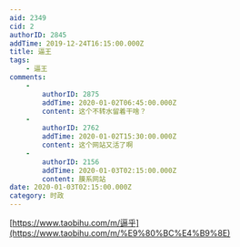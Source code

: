 ```yaml
---
aid: 2349
cid: 2
authorID: 2845
addTime: 2019-12-24T16:15:00.000Z
title: 逼王
tags:
    - 逼王
comments:
    -
        authorID: 2875
        addTime: 2020-01-02T06:45:00.000Z
        content: 这个不转水留着干啥？
    -
        authorID: 2762
        addTime: 2020-01-02T15:30:00.000Z
        content: 这个网站又活了啊
    -
        authorID: 2156
        addTime: 2020-01-03T02:15:00.000Z
        content: 膜系网站
date: 2020-01-03T02:15:00.000Z
category: 时政
---
```


[https://www.taobihu.com/m/逼乎](https://www.taobihu.com/m/%E9%80%BC%E4%B9%8E)

